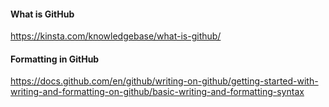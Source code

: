 #### What is GitHub
https://kinsta.com/knowledgebase/what-is-github/

#### Formatting in GitHub
https://docs.github.com/en/github/writing-on-github/getting-started-with-writing-and-formatting-on-github/basic-writing-and-formatting-syntax
